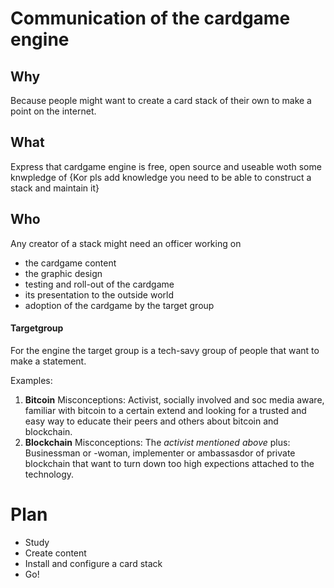 # Communication of the cardgame engine

## Why
Because people might want to create a card stack of their own to make a point on the internet.

## What
Express that cardgame engine is free, open source and useable woth some knwpledge of {Kor pls add knowledge you need to be able to construct a stack and maintain it}

## Who
Any creator of a stack might need an officer working on 
- the cardgame content
- the graphic design
- testing and roll-out of the cardgame
- its presentation to the outside world
- adoption of the cardgame by the target group

#### Targetgroup
For the engine the target group is a tech-savy group of people that want to make a statement.

Examples:
1. **Bitcoin** Misconceptions: Activist, socially involved and soc media aware, familiar with bitcoin to a certain extend and looking for a trusted and easy way to educate their peers and others about bitcoin and blockchain.
2. **Blockchain** Misconceptions: The *activist mentioned above* plus: Businessman or -woman, implementer or ambassasdor of private blockchain that want to turn down too high expections attached to the technology.

# Plan
- Study
- Create content
- Install and configure a card stack
- Go!